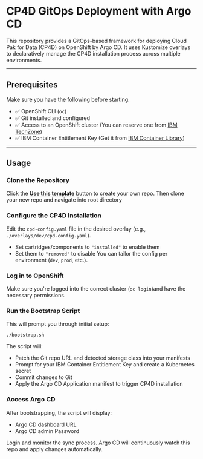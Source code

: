 
# CP4D GitOps Deployment with Argo CD

This repository provides a GitOps-based framework for deploying Cloud Pak for Data (CP4D) on OpenShift by Argo CD. It uses Kustomize overlays to declaratively manage the CP4D installation process across multiple environments.

---

## Prerequisites

Make sure you have the following before starting:

- ✅ OpenShift CLI (`oc`)
- ✅ Git installed and configured
- ✅ Access to an OpenShift cluster  (You can reserve one from [IBM TechZone](https://techzone.ibm.com/collection/tech-zone-certified-base-images/journey-base-open-shift))
- ✅ IBM Container Entitlement Key (Get it from [IBM Container Library](https://myibm.ibm.com/products-services/containerlibrary))

---


## Usage

### Clone the Repository

Click the **[Use this template](https://github.com/new?template_name=gitops-cp4d&template_owner=gitops-cp4d)** button to create your own repo.
Then clone your new repo and navigate into root directory

### Configure the CP4D Installation

Edit the `cpd-config.yaml` file in the desired overlay (e.g., `./overlays/dev/cpd-config.yaml`).
- Set cartridges/components to `"installed"` to enable them
- Set them to `"removed"` to disable
You can tailor the config per environment (`dev`, `prod`, etc.).

### Log in to OpenShift
Make sure you're logged into the correct cluster (`oc login`)and have the necessary permissions.

### Run the Bootstrap Script

This will prompt you through initial setup:
```
./bootstrap.sh
```
The script will:
- Patch the Git repo URL and detected storage class into your manifests
- Prompt for your IBM Container Entitlement Key and create a Kubernetes secret
- Commit changes to Git
- Apply the Argo CD Application manifest to trigger CP4D installation

### Access Argo CD
After bootstrapping, the script will display:
- Argo CD dashboard URL
- Argo CD admin Password

Login and monitor the sync process. Argo CD will continuously watch this repo and apply changes automatically.
